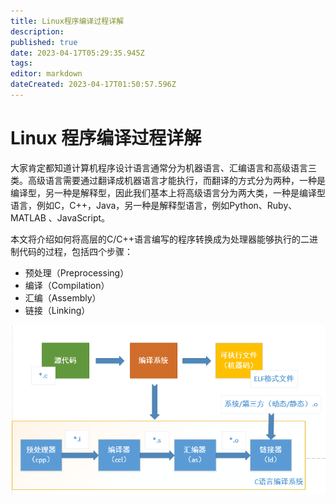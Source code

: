 ```yaml
---
title: Linux程序编译过程详解
description: 
published: true
date: 2023-04-17T05:29:35.945Z
tags: 
editor: markdown
dateCreated: 2023-04-17T01:50:57.596Z
---
```


# Linux 程序编译过程详解

大家肯定都知道计算机程序设计语言通常分为机器语言、汇编语言和高级语言三类。高级语言需要通过翻译成机器语言才能执行，而翻译的方式分为两种，一种是编译型，另一种是解释型，因此我们基本上将高级语言分为两大类，一种是编译型语言，例如C，C++，Java，另一种是解释型语言，例如Python、Ruby、MATLAB 、JavaScript。

本文将介绍如何将高层的C/C++语言编写的程序转换成为处理器能够执行的二进制代码的过程，包括四个步骤：

- 预处理（Preprocessing）
- 编译（Compilation）
- 汇编（Assembly）
- 链接（Linking）

![2023-4-17_15193.png](/2023-4-17_15193.png)